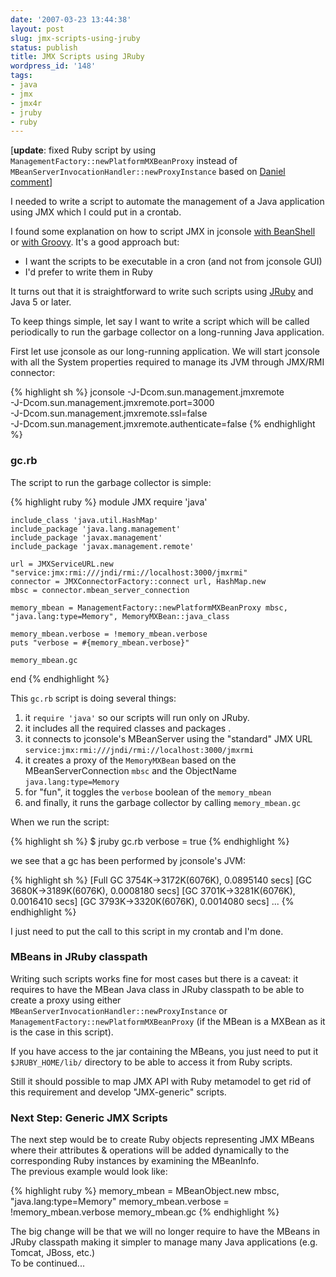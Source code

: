 ```yaml
---
date: '2007-03-23 13:44:38'
layout: post
slug: jmx-scripts-using-jruby
status: publish
title: JMX Scripts using JRuby
wordpress_id: '148'
tags:
- java
- jmx
- jmx4r
- jruby
- ruby
---
```


[__update__: fixed Ruby script by using `ManagementFactory::newPlatformMXBeanProxy` instead of `MBeanServerInvocationHandler::newProxyInstance` based on [Daniel comment](http://jmesnil.net/weblog/2007/03/23/jmx-scripts-using-jruby/#comment-20200)]

I needed to write a script to automate the management of  a Java application using JMX which I could put in a crontab.

I found some explanation on how to script JMX in jconsole [with BeanShell](http://blogs.sun.com/jmxetc/entry/a_beanshell_plugin_for_jconsole) or [with Groovy](http://blogs.sun.com/sundararajan/entry/groovier_jconsole).
It's a good approach but:

* I want the scripts to be executable in a cron (and not from jconsole GUI)
* I'd prefer to write them in Ruby

It turns out that it is straightforward to write such scripts using [JRuby](http://jruby.codehaus.org/) and Java 5 or later.

To keep things simple, let say I want to write a script which will be called periodically to run the garbage collector on a long-running Java application.

First let use jconsole as our long-running application. We will start jconsole with all the System properties required to manage its JVM through JMX/RMI connector:

{% highlight sh %}
jconsole -J-Dcom.sun.management.jmxremote \
         -J-Dcom.sun.management.jmxremote.port=3000 \
         -J-Dcom.sun.management.jmxremote.ssl=false \
         -J-Dcom.sun.management.jmxremote.authenticate=false
{% endhighlight %}

### gc.rb ###

The script to run the garbage collector is simple:

{% highlight ruby %}
module JMX
    require 'java'
    
    include_class 'java.util.HashMap'
    include_package 'java.lang.management'
    include_package 'javax.management'
    include_package 'javax.management.remote'
    
    url = JMXServiceURL.new "service:jmx:rmi:///jndi/rmi://localhost:3000/jmxrmi"
    connector = JMXConnectorFactory::connect url, HashMap.new
    mbsc = connector.mbean_server_connection
    
    memory_mbean = ManagementFactory::newPlatformMXBeanProxy mbsc, "java.lang:type=Memory", MemoryMXBean::java_class
    
    memory_mbean.verbose = !memory_mbean.verbose
    puts "verbose = #{memory_mbean.verbose}"
    
    memory_mbean.gc
end
{% endhighlight %}
    
This `gc.rb` script is doing several things:

1. it `require 'java'` so our scripts will run only on JRuby.
2. it includes all the required classes and packages .
3. it connects to jconsole's MBeanServer using the "standard" JMX URL `service:jmx:rmi:///jndi/rmi://localhost:3000/jmxrmi`
4. it creates a proxy of the `MemoryMXBean` based on the MBeanServerConnection `mbsc` and the ObjectName `java.lang:type=Memory`
5.  for "fun", it toggles the `verbose` boolean of the `memory_mbean`
6. and finally, it runs the garbage collector by calling `memory_mbean.gc`

When we run the script: 

{% highlight sh %}
$ jruby gc.rb
verbose = true
{% endhighlight %}
    
we see that a gc has been performed by jconsole's JVM:

{% highlight sh %}
[Full GC 3754K->3172K(6076K), 0.0895140 secs]
[GC 3680K->3189K(6076K), 0.0008180 secs]
[GC 3701K->3281K(6076K), 0.0016410 secs]
[GC 3793K->3320K(6076K), 0.0014080 secs]
...
{% endhighlight %}
    

I just need to put the call to this script in my crontab and I'm done.

### MBeans in JRuby classpath ###

Writing such scripts works fine for most cases but there is a caveat: it requires to have the MBean Java class in JRuby classpath to be able to create a proxy using either `MBeanServerInvocationHandler::newProxyInstance` or `ManagementFactory::newPlatformMXBeanProxy` (if the MBean is a MXBean as it is the case in this script).

If you have access to the jar containing the MBeans, you just need to put it `$JRUBY_HOME/lib/` directory to be able to access it from Ruby scripts.

Still it should possible to map JMX API with Ruby metamodel to get rid of this requirement and develop "JMX-generic" scripts.  

### Next Step: Generic JMX Scripts ###

The next step would be to create Ruby objects representing JMX MBeans where their attributes & operations will be added dynamically to
the corresponding Ruby instances by examining the MBeanInfo.   
The previous example would look like:

{% highlight ruby %}
memory_mbean = MBeanObject.new mbsc, "java.lang:type=Memory"
memory_mbean.verbose = !memory_mbean.verbose
memory_mbean.gc
{% endhighlight %}
	

The big change will be that we will no longer require to have the MBeans in JRuby classpath making it simpler to manage many Java applications (e.g. Tomcat, JBoss, etc.)  
To be continued...
